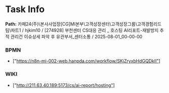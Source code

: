# Task Info

**Path:** 카페24(주)\본사사업장\[CG]MI본부\고객성장센터\고객성장그룹\고객경험리드팀\파트1 / hjkim10 / [274928] 부천센터 CS대응 관리 _ 호스팅 AI리포트-재발방지 추적 관리건 이슈상세 파악 후 유관부서_센터소통 / 2025-08-01_00-00-00

### BPMN
- ["https://n8n-mi-002-web.hanpda.com/workflow/SKjZryxbHdGQDklI"]

### WIKI
- ["http://211.63.40.189:5173/cs/ai-report/hosting"]

